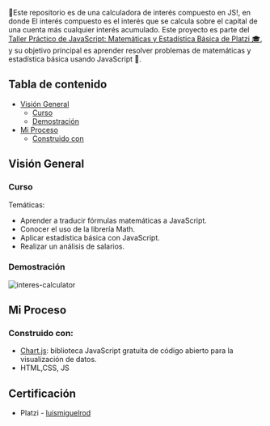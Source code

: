 📱Este repositorio es de una calculadora de interés compuesto en JS!, en donde El interés compuesto es el interés que se calcula sobre el capital de una cuenta más cualquier interés acumulado. Este proyecto es parte del [Taller Práctico de JavaScript: Matemáticas y Estadística Básica de Platzi 🎓](https://platzi.com/cursos/javascript-practico-matematicas/), y su objetivo principal es aprender resolver problemas de matemáticas y estadística básica usando JavaScript 🚀. 



## Tabla de contenido

-   [Visión General](#visión-general)
    -   [Curso](#curso)
    -   [Demostración](#demostración)
-   [Mi Proceso](#mi-proceso)
    -   [Construido con](#construido-con)

## Visión General

### Curso

Temáticas:
- Aprender a traducir fórmulas matemáticas a JavaScript.
- Conocer el uso de la librería Math.
- Aplicar estadística básica con JavaScript.
- Realizar un análisis de salarios.

### Demostración
![interes-calculator](https://user-images.githubusercontent.com/101124184/235012622-6bc1a39b-11c3-4755-a713-e96611440216.gif)

## Mi Proceso

### Construido con:

-   [Chart.js](https://www.chartjs.org/): biblioteca JavaScript gratuita de código abierto para la visualización de datos.
-   HTML,CSS, JS

## Certificación

- Platzi - [luismiguelrod](https://platzi.com/p/luismiguelrod/curso/3435-javascript-practico-matematicas/diploma/detalle/)

